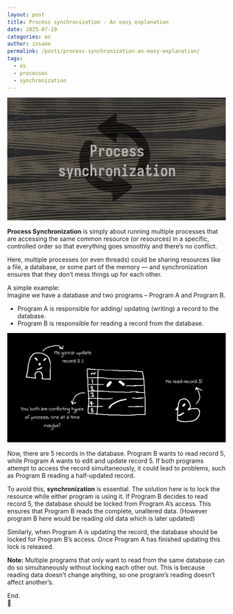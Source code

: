 ```yaml
---
layout: post
title: Process synchronization - An easy explanation
date: 2025-07-10
categories: os
author: insane
permalink: /posts/process-synchronization-an-easy-explanation/
tags:
  - os
  - processes
  - synchronization
---
```


![Thumbnail for the post](/assets/process-synchronization-an-easy-explanation/thumbnail.webp)

**Process Synchronization** is simply about running multiple processes that are accessing the same common resource (or resources) in a specific, controlled order so that everything goes smoothly and there’s no conflict.

Here, multiple processes (or even threads) could be sharing resources like a file, a database, or some part of the memory — and synchronization ensures that they don’t mess things up for each other.

A simple example:  
Imagine we have a database and two programs – Program A and Program B.

- Program A is responsible for adding/ updating (writing) a record to the database.
- Program B is responsible for reading a record from the database.

![Diagram illustrating a database with 5 rows and two process A and B. Process A wants to update record 5 while at the same time process B wants to read record 5. This makes the database sad as these are two conflicting types of operations being performed at the same time](/assets/process-synchronization-an-easy-explanation/diagram.webp)

Now, there are 5 records in the database. Program B wants to read record 5, while Program A wants to edit and update record 5. If both programs attempt to access the record simultaneously, it could lead to problems, such as Program B reading a half-updated record.  
  
To avoid this, **synchronization** is essential. The solution here is to lock the resource while either program is using it. If Program B decides to read record 5, the database should be locked from Program A’s access. This ensures that Program B reads the complete, unaltered data. (However program B here would be reading old data which is later updated)  
  
Similarly, when Program A is updating the record, the database should be locked for Program B’s access. Once Program A has finished updating this lock is released.  
  
**Note:** Multiple programs that only want to read from the same database can do so simultaneously without locking each other out. This is because reading data doesn’t change anything, so one program’s reading doesn’t affect another’s.  
  
End. <br>
🦖
